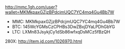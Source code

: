 <http://mmc.1gh.com/user?wallet=MKMkpaxGZjzBPdcjmUQC7YC4mq4Gu4Bb7W>

- MMC: MKMkpaxGZjzBPdcjmUQC7YC4mq4Gu4Bb7W
- BTC: 145WcYGMsCzCPHBs3DwZBxjDYaLPDhGbYG
- LTC: LXMn83JsykjCy1dSb86wfxqDsMCz5fBzQH


280X: <http://item.jd.com/1026970.html>
